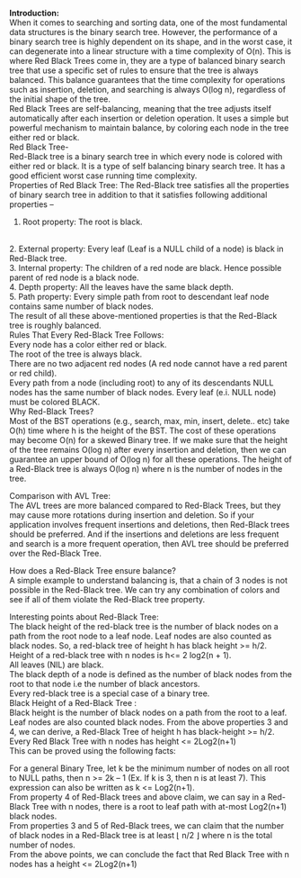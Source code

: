 __Introduction:__<br>
When it comes to searching and sorting data, one of the most fundamental data structures is the binary search tree. However, the performance of a binary search tree is highly dependent on its shape, and in the worst case, it can degenerate into a linear structure with a time complexity of O(n). This is where Red Black Trees come in, they are a type of balanced binary search tree that use a specific set of rules to ensure that the tree is always balanced. This balance guarantees that the time complexity for operations such as insertion, deletion, and searching is always O(log n), regardless of the initial shape of the tree.
<br>
Red Black Trees are self-balancing, meaning that the tree adjusts itself automatically after each insertion or deletion operation. It uses a simple but powerful mechanism to maintain balance, by coloring each node in the tree either red or black. 
<br>
Red Black Tree-
<br>
Red-Black tree is a binary search tree in which every node is colored with either red or black. It is a type of self balancing binary search tree. It has a good efficient worst case running time complexity.
<br>
Properties of Red Black Tree:
The Red-Black tree satisfies all the properties of binary search tree in addition to that it satisfies following additional properties –

1. Root property: The root is black.
<br>
2. External property: Every leaf (Leaf is a NULL child of a node) is black in Red-Black tree.
<br>
3. Internal property: The children of a red node are black. Hence possible parent of red node is a black node.
<br>
4. Depth property: All the leaves have the same black depth.
<br>
5. Path property: Every simple path from root to descendant leaf node contains same number of black nodes. 
<br>
The result of all these above-mentioned properties is that the Red-Black tree is roughly balanced.
<br>
Rules That Every Red-Black Tree Follows:<br> 
Every node has a color either red or black.<br>
The root of the tree is always black.<br>
There are no two adjacent red nodes (A red node cannot have a red parent or red child).<br>
Every path from a node (including root) to any of its descendants NULL nodes has the same number of black nodes. Every leaf (e.i. NULL node) must be colored BLACK.<br>
Why Red-Black Trees?<br>
Most of the BST operations (e.g., search, max, min, insert, delete.. etc) take O(h) time where h is the height of the BST. The cost of these operations may become O(n) for a skewed Binary tree. If we make sure that the height of the tree remains O(log n) after every insertion and deletion, then we can guarantee an upper bound of O(log n) for all these operations. The height of a Red-Black tree is always O(log n) where n is the number of nodes in the tree. <br>



Comparison with AVL Tree:<br>
The AVL trees are more balanced compared to Red-Black Trees, but they may cause more rotations during insertion and deletion. So if your application involves frequent insertions and deletions, then Red-Black trees should be preferred. And if the insertions and deletions are less frequent and search is a more frequent operation, then AVL tree should be preferred over the Red-Black Tree.<br>

How does a Red-Black Tree ensure balance?<br>
A simple example to understand balancing is, that a chain of 3 nodes is not possible in the Red-Black tree. We can try any combination of colors and see if all of them violate the Red-Black tree property. <br>

Interesting points about Red-Black Tree:<br>
The black height of the red-black tree is the number of black nodes on a path from the root node to a leaf node. Leaf nodes are also counted as black nodes. So, a red-black tree of height h has black height >= h/2.<br>
Height of a red-black tree with n nodes is h<= 2 log2(n + 1).<br>
All leaves (NIL) are black.<br>
The black depth of a node is defined as the number of black nodes from the root to that node i.e the number of black ancestors.<br>
Every red-black tree is a special case of a binary tree.<br>
Black Height of a Red-Black Tree : <br>
Black height is the number of black nodes on a path from the root to a leaf. Leaf nodes are also counted black nodes. From the above properties 3 and 4, we can derive, a Red-Black Tree of height h has black-height >= h/2. <br>
Every Red Black Tree with n nodes has height <= 2Log2(n+1) <br>
This can be proved using the following facts:<br>

For a general Binary Tree, let k be the minimum number of nodes on all root to NULL paths, then n >= 2k – 1 (Ex. If k is 3, then n is at least 7). This expression can also be written as k <= Log2(n+1).<br>
From property 4 of Red-Black trees and above claim, we can say in a Red-Black Tree with n nodes, there is a root to leaf path with at-most Log2(n+1) black nodes.<br>
From properties 3 and 5 of Red-Black trees, we can claim that the number of black nodes in a Red-Black tree is at least ⌊ n/2 ⌋ where n is the total number of nodes.<br>
From the above points, we can conclude the fact that Red Black Tree with n nodes has a height <= 2Log2(n+1)<br>
